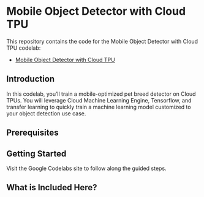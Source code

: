 Mobile Object Detector with Cloud TPU
============

This repository contains the code for the Mobile Object Detector with Cloud TPU codelab:
* [Mobile Object Detector with Cloud TPU](https://g.co/codelabs/cloud-tflite-mobilenet)

Introduction
------------
In this codelab, you’ll train a mobile-optimized pet breed detector on Cloud TPUs. You will leverage Cloud Machine Learning Engine, Tensorflow, and transfer learning to quickly train a machine learning model customized to your object detection use case.

Prerequisites
--------------


Getting Started
---------------
Visit the Google Codelabs site to follow along the guided steps.

What is Included Here?
---------------

